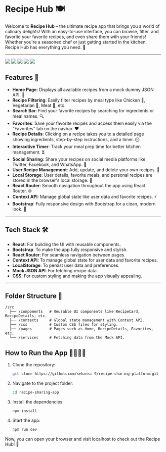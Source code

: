 # Recipe Hub 🍽️

Welcome to **Recipe Hub** – the ultimate recipe app that brings you a world of culinary delights! With an easy-to-use interface, you can browse, filter, and favorite your favorite recipes, and even share them with your friends! Whether you're a seasoned chef or just getting started in the kitchen, Recipe Hub has everything you need. 🌟

---
![](https://github.com/user-attachments/assets/2cdece7b-5eb8-4053-8065-f1d58f6bb7be)
![](https://github.com/user-attachments/assets/416fdf21-a249-40fb-8ff3-b176dd01c647)
![](https://github.com/user-attachments/assets/b63744af-7031-453f-9421-6240fbd3a01c)
![](https://github.com/user-attachments/assets/529292f9-6e6a-40a7-a08e-cdf78409eee3)
![](https://github.com/user-attachments/assets/f193b290-e0ec-4bef-9ace-57b9844557c4)


## Features 🚀

- **Home Page**: Displays all available recipes from a mock dummy JSON API. 📜
- **Recipe Filtering**: Easily filter recipes by meal type like Chicken 🍗, Vegetarian 🥦, Meat 🍖, etc.
- **Search Bar**: Find your favorite recipes by searching for ingredients or meal names. 🔍
- **Favorites**: Save your favorite recipes and access them easily via the "Favorites" tab on the navbar. ❤️
- **Recipe Details**: Clicking on a recipe takes you to a detailed page showing ingredients, step-by-step instructions, and a timer. ⏲️
- **Interactive Timer**: Track your meal prep time for better kitchen management. ⏳
- **Social Sharing**: Share your recipes on social media platforms like Twitter, Facebook, and WhatsApp. 📱
- **User Recipe Management**: Add, update, and delete your own recipes. 📝
- **Local Storage**: User details, favorite meals, and personal recipes are stored in the browser's local storage. 💾
- **React Router**: Smooth navigation throughout the app using React Router. 🌐
- **Context API**: Manage global state like user data and favorite recipes. ⚡
- **Bootstrap**: Fully responsive design with Bootstrap for a clean, modern look. 💎

---

## Tech Stack 🛠️

- **React**: For building the UI with reusable components.
- **Bootstrap**: To make the app fully responsive and stylish.
- **React Router**: For seamless navigation between pages.
- **Context API**: To manage global state for user data and favorite recipes.
- **LocalStorage**: To persist user data and preferences.
- **Mock JSON API**: For fetching recipe data.
- **CSS**: For custom styling and making the app visually appealing.

---

## Folder Structure 📁

```plaintext
/src
  ├── /components   # Reusable UI components like RecipeCard, RecipeDetails, etc.
  ├── /contexts     # Global state management with Context API.
  ├── /css          # Custom CSS files for styling.
  ├── /pages        # Pages such as Home, RecipeDetails, Favorites, etc.
  └── /services     # Fetching data from the Mock API.
```
## How to Run the App 🏃‍♀️🏃‍♂️

1. Clone the repository:
   ```bash
   git clone https://github.com/sehansi-9/recipe-sharing-platform.git
   ```
2. Navigate to the project folder:
   ```bash
   cd recipe-sharing-app
   ```
3. Install the dependencies:
   ```bash
   npm install
   ```
4. Start the app:
   ```bash
   npm run dev
   ```
Now, you can open your browser and visit localhost to check out the Recipe Hub! 🎉
